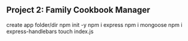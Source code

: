 ## Project 2: Family Cookbook Manager

create app folder/dir
npm init -y
npm i express
npm i mongoose
npm i express-handlebars
touch index.js
